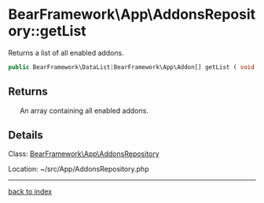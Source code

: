 # BearFramework\App\AddonsRepository::getList

Returns a list of all enabled addons.

```php
public BearFramework\DataList|BearFramework\App\Addon[] getList ( void )
```

## Returns

&nbsp;&nbsp;&nbsp;&nbsp;&nbsp;&nbsp;An array containing all enabled addons.

## Details

Class: [BearFramework\App\AddonsRepository](bearframework.app.addonsrepository.class.md)

Location: ~/src/App/AddonsRepository.php

---

[back to index](index.md)


